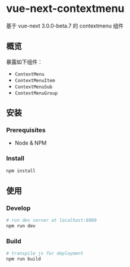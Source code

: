 # vue-next-contextmenu

基于 vue-next 3.0.0-beta.7 的 contextmenu 组件

## 概览

暴露如下组件：

- `ContextMenu`
- `ContextMenuItem`
- `ContextMenuSub`
- `ContextMenuGroup`

## 安装

### Prerequisites
- Node & NPM 

### Install
```sh
npm install 
```

## 使用

### Develop
```sh
# run dev server at localhost:8080
npm run dev
```
### Build
```sh
# transpile js for deployment
npm run build
```




